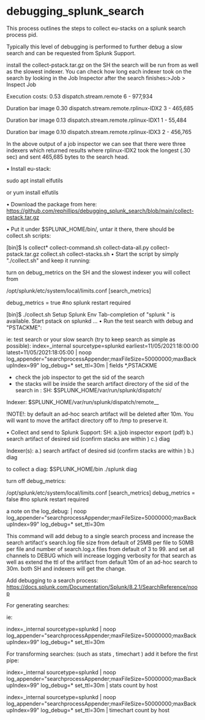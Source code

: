 # debugging_splunk_search
This process outlines the steps to collect eu-stacks on a splunk search process pid.

Typically this level of debugging is performed to further debug a slow search and can be requested from Splunk Support. 

install the collect-pstack.tar.gz on the SH the search will be run from as well as the slowest indexer. 
You can check how long each indexer took on the search by looking in the Job Inspector after the search finishes:>Job > Inspect Job

Execution costs:
0.53 	dispatch.stream.remote 	6 	- 	977,934

Duration bar image 	0.30 	dispatch.stream.remote.rplinux-IDX2 	3 	- 	465,685

Duration bar image 	0.13 	dispatch.stream.remote.rplinux-IDX1 	1 	- 	55,484

Duration bar image 	0.10 	dispatch.stream.remote.rplinux-IDX3 	2 	- 	456,765 

In the above output of a job inspector we can see that there were three indexers which returned results where rplinux-IDX2 took the longest (.30 sec) and sent 465,685 bytes to the search head.

•	Install eu-stack:

sudo apt install elfutils

or 
yum install elfutils


•	Download the package from here:
https://github.com/rephillips/debugging_splunk_search/blob/main/collect-pstack.tar.gz

•	Put it under $SPLUNK_HOME/bin/, untar it there, there should be collect.sh scripts:

[bin]$ ls collect* collect-command.sh collect-data-all.py collect-pstack.tar.gz collect.sh collect-stacks.sh
•	Start the script by simply "./collect.sh" and keep it running:


turn on debug_metrics on the SH and the slowest indexer you will collect from 

/opt/splunk/etc/system/local/limits.conf
[search_metrics]

debug_metrics = true
#no splunk restart required 


[bin]$ ./collect.sh 
Setup Splunk Env Tab-completion of "splunk <verb> <object>" is available. Start pstack on splunkd ...
•	Run the test search with debug and "PSTACKME": 

  ie: test search or your slow search (try to keep search as simple as possible):
index=_internal sourcetype=splunkd earliest=11/05/2021:18:00:00 latest=11/05/2021:18:05:00 | noop log_appender="searchprocessAppender;maxFileSize=50000000;maxBackupIndex=99" log_debug=* set_ttl=30m | fields *,PSTACKME

- check the job inspector to get the sid of the search
- the stacks will be inside the search artifact directory of the sid of the search in : 
SH: $SPLUNK_HOME/var/run/splunk/dispatch/<sid>

Indexer: $SPLUNK_HOME/var/run/splunk/dispatch/remote_<SH>_<sid>

 !NOTE!: by default an ad-hoc search artifact will be deleted after 10m. You will want to move the artifact directory off to /tmp to preserve it.

•	Collect and send to Splunk Support:
SH:
a.)job inspector export (pdf)
b.) search artifact of desired sid (confirm stacks are within )
c.) diag

Indexer(s):
a.) search artifact of desired sid (confirm stacks are within )
b.) diag

to collect a diag: 
$SPLUNK_HOME/bin
  ./splunk diag
  
  
  turn off debug_metrics:
  
  /opt/splunk/etc/system/local/limits.conf
[search_metrics]
debug_metrics = false
#no splunk restart required 

a note on the log_debug: 
| noop log_appender="searchprocessAppender;maxFileSize=50000000;maxBackupIndex=99" log_debug=* set_ttl=30m
  

This command will add debug to a single search process and increase the search artifact's search.log file size from default of 25MB per file to 50MB per file and number of search.log.x files from default of 3 to 99. and set all channels to DEBUG which will increase logging verbosity for that search as well as extend the ttl of the artifact from default 10m of an ad-hoc search to 30m.
both SH and indexers will get the change.
  
  Add debugging to a search process:
https://docs.splunk.com/Documentation/Splunk/8.2.1/SearchReference/noop

For generating searches:

ie:

index=_internal sourcetype=splunkd | noop log_appender="searchprocessAppender;maxFileSize=50000000;maxBackupIndex=99" log_debug=* set_ttl=30m

For transforming searches: (such as stats , timechart ) add it before the first pipe:

index=_internal sourcetype=splunkd | noop log_appender="searchprocessAppender;maxFileSize=50000000;maxBackupIndex=99" log_debug=* set_ttl=30m | stats count by host

index=_internal sourcetype=splunkd | noop log_appender="searchprocessAppender;maxFileSize=50000000;maxBackupIndex=99" log_debug=* set_ttl=30m | timechart count by host


